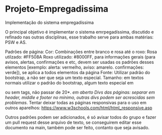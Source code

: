 # Projeto-Empregadissima
Implementação do sistema empregadíssima

O principal objetivo é implementar o sistema emrpegadíssima, discutido e refinado nas outras disciplinas, esse trabalho serve para ambas matérias: PSW e AS.

Padrões de página:
Cor: Combinações entre branco e rosa até o roxo: Rosa utilzado: #FF508A Roxo utilizado: #8000FF, para informações gerais (para avisos, alertas, confirmações e etc, devem ser usadas os padrões desses elementos [exemplo: alerta: vermelho, aviso: amarelo. confirmações: verde]), se aplica a todos elementos da página
Fonte: Utilizar padrão do bootstrap, a não ser que seja um texto especial.
Tamanho: em textos normais utilizar o padrão do bootstrap, algum texto especial em <p> ou sem tags, não passar de 20*.                                      *em aberto 
Divs das páginas: separar em header, middle e footer no mínimo, outras divs podem ser acrescidas sem problemas*.
Tentar deixar todas as páginas responsivas para o uso em outros aparelhos: https://www.w3schools.com/html/html_responsive.asp


Outros padrões podem ser adicionados, é só avisar todos do grupo e fazer um pull request desse arquivo de texto, se conseguirem editar esse documento na main, também pode ser feito, contanto que seja avisado.
